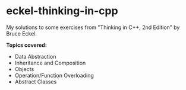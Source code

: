 # eckel-thinking-in-cpp
My solutions to some exercises from "Thinking in C++, 2nd Edition" by Bruce Eckel. 

**Topics covered:**
* Data Abstraction
* Inheritance and Composition
* Objects
* Operation/Function Overloading
* Abstract Classes
